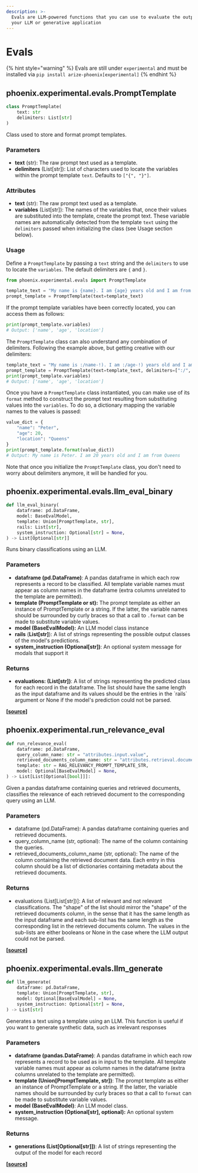 ```yaml
---
description: >-
  Evals are LLM-powered functions that you can use to evaluate the output of
  your LLM or generative application
---
```


# Evals

{% hint style="warning" %}
Evals are still under `experimental` and must be installed via `pip install arize-phoenix[experimental]`
{% endhint %}

## phoenix.experimental.evals.PromptTemplate

```python
class PromptTemplate(
    text: str
    delimiters: List[str]
)
```

Class used to store and format prompt templates.&#x20;

### Parameters

* **text** (str): The raw prompt text used as a template.&#x20;
* **delimiters** (List\[str]): List of characters used to locate the variables within the prompt template `text`. Defaults to `["{", "}"]`.

### Attributes

* **text** (str): The raw prompt text used as a template.&#x20;
* **variables** (List\[str]): The names of the variables that, once their values are substituted into the template, create the prompt text. These variable names are automatically detected from the template `text` using the `delimiters` passed when initializing the class (see Usage section below).&#x20;

### Usage

Define a `PromptTemplate` by passing a `text` string and the `delimiters` to use to locate the `variables`. The default delimiters are `{` and `}`.

```python
from phoenix.experimental.evals import PromptTemplate

template_text = "My name is {name}. I am {age} years old and I am from {location}."
prompt_template = PromptTemplate(text=template_text)
```

If the prompt template variables have been correctly located, you can access them as follows:

```python
print(prompt_template.variables)
# Output: ['name', 'age', 'location']
```

The `PromptTemplate` class can also understand any combination of delimiters. Following the example above, but getting creative with our delimiters:

```python
template_text = "My name is :/name-!). I am :/age-!) years old and I am from :/location-!)."
prompt_template = PromptTemplate(text=template_text, delimiters=[":/", "-!)"])
print(prompt_template.variables)
# Output: ['name', 'age', 'location']
```

Once you have a `PromptTemplate` class instantiated, you can make use of its `format` method to construct the prompt text resulting from substituting values into the `variables`. To do so, a dictionary mapping the variable names to the values is passed:

```python
value_dict = {
    "name": "Peter",
    "age": 20,
    "location": "Queens"
}
print(prompt_template.format(value_dict))
# Output: My name is Peter. I am 20 years old and I am from Queens
```

Note that once you initialize the `PromptTemplate` class, you don't need to worry about delimiters anymore, it will be handled for you.

## phoenix.experimental.evals.llm\_eval\_binary

```python
def llm_eval_binary(
    dataframe: pd.DataFrame,
    model: BaseEvalModel,
    template: Union[PromptTemplate, str],
    rails: List[str],
    system_instruction: Optional[str] = None,
) -> List[Optional[str]]
```

Runs binary classifications using an LLM.

### Parameters

* **dataframe (pd.DataFrame)**: A pandas dataframe in which each row represents a record to be classified. All template variable names must appear as column names in the dataframe (extra columns unrelated to the template are permitted).
* **template (PromptTemplate or st):** The prompt template as either an instance of PromptTemplate or a string. If the latter, the variable names should be surrounded by curly braces so that a call to `.format` can be made to substitute variable values.
* **model (BaseEvalModel):** An LLM model class instance
* **rails** (**List\[str]**): A list of strings representing the possible output classes of the model's predictions.
* **system\_instruction (Optional\[str])**: An optional system message for modals that support it

### Returns

* **evaluations: (List\[str])**: A list of strings representing the predicted class for each record in the dataframe. The list should have the same length as the input dataframe and its values should be the entries in the \`rails\` argument or None if the model's prediction could not be parsed.

**\[**[**source**](https://github.com/Arize-ai/phoenix/blob/main/src/phoenix/experimental/evals/functions/binary.py)**]**

## phoenix.experimental.run\_relevance\_eval

```python
def run_relevance_eval(
    dataframe: pd.DataFrame,
    query_column_name: str = "attributes.input.value",
    retrieved_documents_column_name: str = "attributes.retrieval.documents",
    template: str = RAG_RELEVANCY_PROMPT_TEMPLATE_STR,
    model: Optional[BaseEvalModel] = None,
) -> List[List[Optional[bool]]]:
```

Given a pandas dataframe containing queries and retrieved documents, classifies the relevance of each retrieved document to the corresponding query using an LLM.

### Parameters

* dataframe (pd.DataFrame): A pandas dataframe containing queries and retrieved documents.
* query\_column\_name (str, optional): The name of the column containing the queries.
* retrieved\_documents\_column\_name (str, optional): The name of the column containing the retrieved document data. Each entry in this column should be a list of dictionaries containing metadata about the retrieved documents.

### Returns

* evaluations (List\[List\[str])]: A list of relevant and not relevant classifications. The "shape" of the list should mirror the "shape" of the retrieved documents column, in the sense that it has the same length as the input dataframe and each sub-list has the same length as the corresponding list in the retrieved documents column. The values in the sub-lists are either booleans or None in the case where the LLM output could not be parsed.

**\[**[**source**](https://github.com/Arize-ai/phoenix/blob/main/src/phoenix/experimental/evals/functions/binary.py)**]**

## phoenix.experimental.evals.llm\_generate

```python
def llm_generate(
    dataframe: pd.DataFrame,
    template: Union[PromptTemplate, str],
    model: Optional[BaseEvalModel] = None,
    system_instruction: Optional[str] = None,
) -> List[str]
```

Generates a text using a template using an LLM. This function is useful if you want to generate synthetic data, such as irrelevant responses

### Parameters

* **dataframe (pandas.DataFrame)**: A pandas dataframe in which each row represents a record to be used as in input to the template. All template variable names must appear as column names in the dataframe (extra columns unrelated to the template are permitted).
* **template (Union\[PromptTemplate, str])**: The prompt template as either an instance of PromptTemplate or a string. If the latter, the variable names should be surrounded by curly braces so that a call to `format` can be made to substitute variable values.
* **model (BaseEvalModel)**: An LLM model class.
* **system\_instruction (Optional\[str], optional):** An optional system message.

### Returns

* **generations (List\[Optional\[str]])**: A list of strings representing the output of the model for each record

**\[**[**source**](https://github.com/Arize-ai/phoenix/blob/main/src/phoenix/experimental/evals/functions/generate.py)**]**
